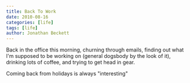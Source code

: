 ```yaml
---
title: Back To Work
date: 2010-08-16
categories: [life]
tags: [life]
author: Jonathan Beckett
---
```


Back in the office this morning, churning through emails, finding out what I'm supposed to be working on (general dogsbody by the look of it), drinking lots of coffee, and trying to get head in gear.

Coming back from holidays is always "interesting"